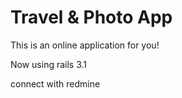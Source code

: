 # Travel & Photo App

This is an online application for you!

Now using rails 3.1

connect with redmine